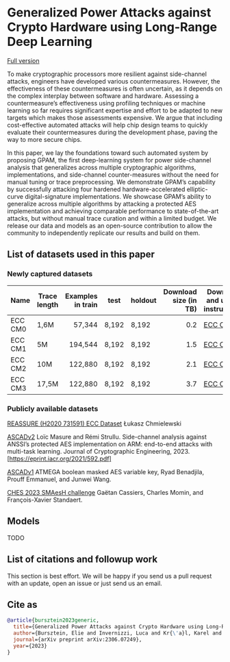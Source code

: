 # Generalized Power Attacks against Crypto Hardware using Long-Range Deep Learning

[Full version](https://arxiv.org/abs/2306.07249)

To make cryptographic processors more resilient against side-channel attacks,
engineers have developed various countermeasures. However, the effectiveness of
these countermeasures is often uncertain, as it depends on the complex interplay
between software and hardware. Assessing a countermeasure’s effectiveness using
profiling techniques or machine learning so far requires significant expertise
and effort to be adapted to new targets which makes those assessments expensive.
We argue that including cost-effective automated attacks will help chip design
teams to quickly evaluate their countermeasures during the development phase,
paving the way to more secure chips.

In this paper, we lay the foundations toward such automated system by proposing
GPAM, the first deep-learning system for power side-channel analysis that
generalizes across multiple cryptographic algorithms, implementations, and
side-channel counter-measures without the need for manual tuning or trace
preprocessing. We demonstrate GPAM’s capability by successfully attacking four
hardened hardware-accelerated elliptic-curve digital-signature implementations.
We showcase GPAM’s ability to generalize across multiple algorithms by attacking
a protected AES implementation and achieving comparable performance to
state-of-the-art attacks, but without manual trace curation and within a limited
budget. We release our data and models as an open-source contribution to allow
the community to independently replicate our results and build on them.

## List of datasets used in this paper

### Newly captured datasets

| Name    | Trace length | Examples in train | test  | holdout | Download size (in TB) | Download and usage instructions                                           |
| ------- | ------------ | ----------------: | ----- | ------- | --------------------: | ------------------------------------------------------------------------- |
| ECC CM0 | 1,6M         | 57,344            | 8,192 | 8,192   | 0.2                   | [ECC CM0](https://github.com/google/scaaml/tree/main/papers/datasets/ECC/GPAM) |
| ECC CM1 | 5M           | 194,544           | 8,192 | 8,192   | 1.5                   | [ECC CM1](https://github.com/google/scaaml/tree/main/papers/datasets/ECC/GPAM) |
| ECC CM2 | 10M          | 122,880           | 8,192 | 8,192   | 2.1                   | [ECC CM2](https://github.com/google/scaaml/tree/main/papers/datasets/ECC/GPAM) |
| ECC CM3 | 17,5M        | 122,880           | 8,192 | 8,192   | 3.7                   | [ECC CM3](https://github.com/google/scaaml/tree/main/papers/datasets/ECC/GPAM) |

### Publicly available datasets

[REASSURE (H2020 731591) ECC Dataset](https://zenodo.org/records/3609789)
Łukasz Chmielewski

[ASCADv2](https://www.data.gouv.fr/en/datasets/ascadv2/)
Loïc Masure and Rémi Strullu.
Side-channel analysis against ANSSI’s protected AES implementation on ARM: end-to-end attacks with multi-task learning.
Journal of Cryptographic Engineering, 2023. [https://eprint.iacr.org/2021/592.pdf]

[ASCADv1](https://github.com/ANSSI-FR/ASCAD)
ATMEGA boolean masked AES variable key, Ryad Benadjila, Prouff Emmanuel, and Junwei Wang.

[CHES 2023 SMAesH challenge](https://smaesh-challenge.simple-crypto.org/)
Gaëtan Cassiers, Charles Momin, and François-Xavier Standaert.

## Models

TODO

## List of citations and followup work

This section is best effort. We will be happy if you send us a pull request with
an update, open an issue or just send us an email.

## Cite as

```bibtex
@article{bursztein2023generic,
  title={Generalized Power Attacks against Crypto Hardware using Long-Range Deep Learning},
  author={Bursztein, Elie and Invernizzi, Luca and Kr{\'a}l, Karel and Moghimi, Daniel and Picod, Jean-Michel and Zhang, Marina},
  journal={arXiv preprint arXiv:2306.07249},
  year={2023}
}
